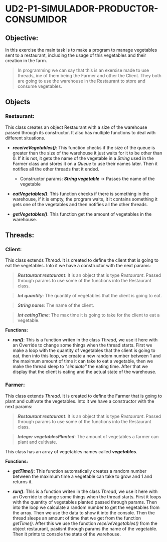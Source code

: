 # UD2-P1-SIMULADOR-PRODUCTOR-CONSUMIDOR

## Objective:

In this exercise the main task is to make a program to manage vegetables sent to a restaurant, including the usage of this vegetables and their creation in the farm.

> In programming we can say that this is an exersise made to use threads, ine of them being the Farmer and other the Client. They both are going to use the warehouse in the Restaurant to store and consume vegetables.

## Objects

### Restaurant:

This class creates an object Restaurant with a size of the warehouse passed through its constructor. It also has multiple functions to deal with different situations.

- **_receiveVegetables()_**: This function checks if the size of the queue is greater than the size of the warehouse it just waits for it to be other than 0. If it is not, it gets the name of the vegetable in a _String_ used in the Farmer class and stores it on a _Queue_ to use their names later. Then it notifies all the other threads that it ended.

  - Constructor params: **_String vegetable_** -> Passes the name of the vegetable

- **_eatVegetables()_**: This function checks if there is something in the warehouse, if it is empty, the program waits, it it contains something it gets one of the vegetables and then notifies all the other threads.

- **_getVegetables()_**: This function get the amount of vegetables in the warehouse.

## Threads:

### Client:

This class extends _Thread_. It is created to define the client that is going to eat the vegetables. Into it we have a constructor with the next params:

> **_Restaurant restaurant_**: It is an object that is type _Restaurant_. Passed through params to use some of the functions into the Restaurant class.

> **_Int quantity_**: The quantity of vegetables that the client is going to eat.

> **_String name_**: The name of the client.

> **_Int eatingTime_**: The max time it is going to take for the client to eat a vegetable.

**Functions:**

- **_run()_**: This is a function writen in the class _Thread_, we use it here with an Override to change some things when the thread starts. First we make a loop with the quantity of vegetables that the client is going to eat, then into this loop, we create a new random number between 1 and the maximum amount of time it can take to eat a vegetable, then we make the thread sleep to _"simulate"_ the eating time. After that we display that the client is eating and the actual state of the warehouse.

### Farmer:

This class extends _Thread_. It is created to define the Farmer that is going to plant and cultivate the vegetables. Into it we have a constructor with the next params:

> _**Restaurant restaurant**_: It is an object that is type _Restaurant_. Passed through params to use some of the functions into the Restaurant class.

> _**Integer vegetablesPlanted**_: The amount of vegetables a farmer can plant and cultivate.

This class has an array of vegetables names called **_vegetables_**.

**Functions:**

- **_getTime()_**: This function automatically creates a random number between the maximum time a vegetable can take to grow and 1 and returns it.

- **_run()_**: This is a function writen in the class _Thread_, we use it here with an Override to change some things when the thread starts. First it loops with the quantity of vegetables planted passed through params. Then into the loop we calculate a random number to get the vegetables from the array. Then we use the data to show it into the console. Then the thread sleeps an amount of time that we get from the function _getTime()_. After this we use the function _*receiveVegetables()*_ from the object restaurant, pasiisnt through params the name of the vegetable. Then it prints to console the state of the warehouse.
